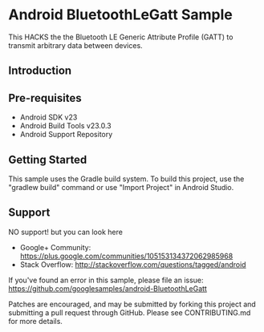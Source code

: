 
Android BluetoothLeGatt Sample
===================================

This HACKS the the Bluetooth LE Generic Attribute Profile (GATT)
to transmit arbitrary data between devices.

Introduction
------------



[1]:http://developer.android.com/reference/android/app/Service.html
[2]:https://developer.android.com/reference/android/bluetooth/BluetoothGatt.html

Pre-requisites
--------------

- Android SDK v23
- Android Build Tools v23.0.3
- Android Support Repository



Getting Started
---------------

This sample uses the Gradle build system. To build this project, use the
"gradlew build" command or use "Import Project" in Android Studio.

Support
-------

NO support!
but you can look here

- Google+ Community: https://plus.google.com/communities/105153134372062985968
- Stack Overflow: http://stackoverflow.com/questions/tagged/android

If you've found an error in this sample, please file an issue:
https://github.com/googlesamples/android-BluetoothLeGatt

Patches are encouraged, and may be submitted by forking this project and
submitting a pull request through GitHub. Please see CONTRIBUTING.md for more details.


